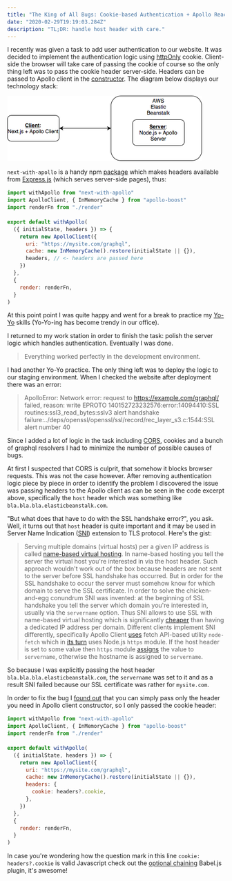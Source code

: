 ```yaml
---
title: "The King of All Bugs: Cookie-based Authentication + Apollo React Client Results in SSL Handshake Failure"
date: "2020-02-29T19:19:03.284Z"
description: "TL;DR: handle host header with care."
---
```


I recently was given a task to add user authentication to our website. It was decided to implement the authentication logic using [httpOnly](https://developer.mozilla.org/en-US/docs/Web/HTTP/Cookies) cookie. Client-side the browser will take care of passing the cookie of course so the only thing left was to pass the cookie header server-side. Headers can be passed to Apollo client in the [constructor](https://github.com/apollographql/apollo-client/blob/master/src/ApolloClient.ts#L40). The diagram below displays our technology stack:

![our technology stack](./stackDiagram.png)

`next-with-apollo` is a handy npm [package](https://www.npmjs.com/package/next-with-apollo) which makes headers available from [Express.js](https://expressjs.com) (which serves server-side pages), thus:

```jsx
import withApollo from "next-with-apollo"
import ApolloClient, { InMemoryCache } from "apollo-boost"
import renderFn from "./render"

export default withApollo(
  ({ initialState, headers }) => {
    return new ApolloClient({
      uri: "https://mysite.com/graphql",
      cache: new InMemoryCache().restore(initialState || {}),
      headers, // <- headers are passed here
    })
  },
  {
    render: renderFn,
  }
)
```

At this point point I was quite happy and went for a break to practice my [Yo-Yo](https://www.youtube.com/watch?v=-wiNh4LLQzg) skills (Yo-Yo-ing has become trendy in our office).

I returned to my work station in order to finish the task: polish the server logic which handles authentication. Eventually I was done.

> Everything worked perfectly in the development environment.

I had another Yo-Yo practice. The only thing left was to deploy the logic to our staging environment. When I checked the website after deployment there was an error:

> ApolloError: Network error: request to https://example.com/graphql/ failed, reason: write EPROTO 140152723232576:error:14094410:SSL routines:ssl3_read_bytes:sslv3 alert handshake failure:../deps/openssl/openssl/ssl/record/rec_layer_s3.c:1544:SSL alert number 40

Since I added a lot of logic in the task including [CORS](https://developer.mozilla.org/en-US/docs/Web/HTTP/CORS), cookies and a bunch of graphql resolvers I had to minimize the number of possible causes of bugs.

At first I suspected that CORS is culprit, that somehow it blocks browser requests. This was not the case however. After removing authentication logic piece by piece in order to identify the problem I discovered the issue was passing headers to the Apollo client as can be seen in the code excerpt above, specifically the `host` header which was something like `bla.bla.bla.elasticbeanstalk.com`.

"But what does that have to do with the SSL handshake error?", you ask. Well, it turns out that `host` header is quite important and it may be used in Server Name Indication ([SNI](https://en.wikipedia.org/wiki/Server_Name_Indication)) extension to TLS protocol. Here's the gist:

> Serving multiple domains (virtual hosts) per a given IP address is called [name-based virtual hosting](https://en.wikipedia.org/wiki/Virtual_hosting#Name-based). In name-based hosting you tell the server the virtual host you're interested in via the host header. Such approach wouldn't work out of the box because headers are not sent to the server before SSL handshake has occurred. But in order for the SSL handshake to occur the server must somehow know for which domain to serve the SSL certificate. In order to solve the chicken-and-egg conundrum SNI was invented: at the beginning of SSL handshake you tell the server which domain you're interested in, usually via the `servername` option. Thus SNI allows to use SSL with name-based virtual hosting which is significantly [cheaper](https://aws.amazon.com/cloudfront/custom-ssl-domains/) than having a dedicated IP address per domain. Different clients implement SNI differently, specifically Apollo Client [uses](https://github.com/apollographql/apollo-client/blob/master/src/link/http/checkFetcher.ts) fetch API-based utility `node-fetch` which in [its turn](https://github.com/node-fetch/node-fetch/blob/cd33d2237889e13847b9b5168075753b66a16449/src/index.js#L60) uses Node.js `https` module. If the host header is set to some value then `https` module [assigns](https://github.com/nodejs/node/blob/6bcea0a38365f518580a4dbbf2f5627bede5aac5/lib/_http_agent.js#L275) the value to `servername`, otherwise the hostname is assigned to `servername`.

So because I was explicitly passing the host header `bla.bla.bla.elasticbeanstalk.com`, the `servername` was set to it and as a result SNI failed because our SSL certificate was rather for `mysite.com`.

In order to fix the bug I [found out](https://github.com/lfades/next-with-apollo/issues/88#issuecomment-570010727) that you can simply pass only the header you need in Apollo client constructor, so I only passed the cookie header:

```jsx
import withApollo from "next-with-apollo"
import ApolloClient, { InMemoryCache } from "apollo-boost"
import renderFn from "./render"

export default withApollo(
  ({ initialState, headers }) => {
    return new ApolloClient({
      uri: "https://mysite.com/graphql",
      cache: new InMemoryCache().restore(initialState || {}),
      headers: {
        cookie: headers?.cookie,
      },
    })
  },
  {
    render: renderFn,
  }
)
```

In case you're wondering how the question mark in this line `cookie: headers?.cookie` is valid Javascript check out the [optional chaining](https://www.npmjs.com/package/babel-plugin-transform-optional-chaining) Babel.js plugin, it's awesome!
